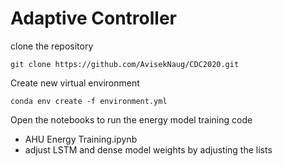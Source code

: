 # Adaptive Controller

clone the repository

```
git clone https://github.com/AvisekNaug/CDC2020.git

```

Create new virtual environment
```
conda env create -f environment.yml
```


Open the notebooks to run the energy model training code
 - AHU Energy Training.ipynb
 - adjust LSTM and dense model weights by adjusting the lists